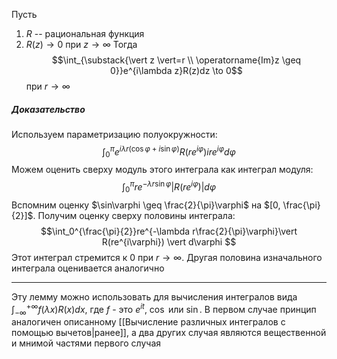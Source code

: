 Пусть
1. $R$ -- рациональная функция 
2. $R(z) \to 0$ при $z \to \infty$
Тогда
$$\int_{\substack{\vert z \vert=r \\ \operatorname{Im}z \geq 0}}e^{i\lambda z}R(z)dz \to 0$$
при ${r \to \infty}$
##### Доказательство
Используем параметризацию полуокружности:
$$\int_0^\pi e^{i\lambda r(\cos\varphi + i\sin\varphi)}R(re^{i\varphi})ire^{i\varphi}d\varphi$$
Можем оценить сверху модуль этого интеграла как интеграл модуля:
$$\int_0^\pi re^{-\lambda r\sin\varphi}\vert R(re^{i\varphi}) \vert d\varphi$$
Вспомним оценку $\sin\varphi \geq \frac{2}{\pi}\varphi$ на $[0, \frac{\pi}{2}]$. Получим оценку сверху половины интеграла:
$$\int_0^{\frac{\pi}{2}}re^{-\lambda r\frac{2}{\pi}\varphi}\vert R(re^{i\varphi}) \vert d\varphi $$
Этот интеграл стремится к 0 при $r \to \infty$. Другая половина изначального интеграла оценивается аналогично

---
Эту лемму можно использовать для вычисления интегралов вида $\int_{-\infty}^{+\infty}f(\lambda x)R(x)dx$, где $f$ - это $e^{it}$, $\cos$ или $\sin$. В первом случае принцип аналогичен описанному [[Вычисление различных интегралов с помощью вычетов|ранее]], а два других случая являются вещественной и мнимой частями первого случая
